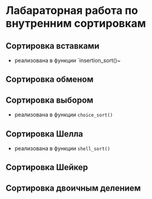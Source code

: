 # Лабараторная работа по внутренним сортировкам


## Сортировка вставками
- реализована в функции `insertion_sort()~

## Сортировка обменом

## Сортировка выбором
- реализована в функции `choice_sort()`

## Сортировка Шелла
- реализована в функции `shell_sort()`

## Сортировка Шейкер

## Сортировка двоичным делением